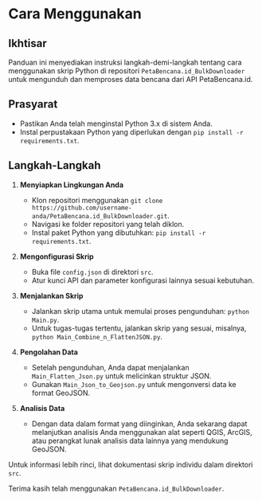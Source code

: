# Cara Menggunakan

## Ikhtisar
Panduan ini menyediakan instruksi langkah-demi-langkah tentang cara menggunakan skrip Python di repositori `PetaBencana.id_BulkDownloader` untuk mengunduh dan memproses data bencana dari API PetaBencana.id.

## Prasyarat
- Pastikan Anda telah menginstal Python 3.x di sistem Anda.
- Instal perpustakaan Python yang diperlukan dengan `pip install -r requirements.txt`.

## Langkah-Langkah

1. **Menyiapkan Lingkungan Anda**
   - Klon repositori menggunakan `git clone https://github.com/username-anda/PetaBencana.id_BulkDownloader.git`.
   - Navigasi ke folder repositori yang telah diklon.
   - Instal paket Python yang dibutuhkan: `pip install -r requirements.txt`.

2. **Mengonfigurasi Skrip**
   - Buka file `config.json` di direktori `src`.
   - Atur kunci API dan parameter konfigurasi lainnya sesuai kebutuhan.

3. **Menjalankan Skrip**
   - Jalankan skrip utama untuk memulai proses pengunduhan: `python Main.py`.
   - Untuk tugas-tugas tertentu, jalankan skrip yang sesuai, misalnya, `python Main_Combine_n_FlattenJSON.py`.

4. **Pengolahan Data**
   - Setelah pengunduhan, Anda dapat menjalankan `Main_Flatten_Json.py` untuk melicinkan struktur JSON.
   - Gunakan `Main_Json_to_Geojson.py` untuk mengonversi data ke format GeoJSON.

5. **Analisis Data**
   - Dengan data dalam format yang diinginkan, Anda sekarang dapat melanjutkan analisis Anda menggunakan alat seperti QGIS, ArcGIS, atau perangkat lunak analisis data lainnya yang mendukung GeoJSON.

Untuk informasi lebih rinci, lihat dokumentasi skrip individu dalam direktori `src`.

Terima kasih telah menggunakan `PetaBencana.id_BulkDownloader`.
